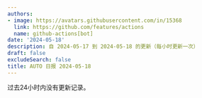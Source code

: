 ```yaml
---
authors:
- image: https://avatars.githubusercontent.com/in/15368
  link: https://github.com/features/actions
  name: github-actions[bot]
date: '2024-05-18'
description: 自 2024-05-17 到 2024-05-18 的更新（每小时更新一次）
draft: false
excludeSearch: false
title: AUTO 日报 2024-05-18
---
```


过去24小时内没有更新记录。